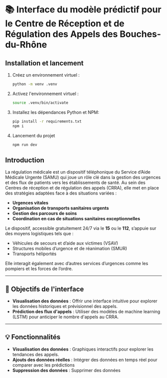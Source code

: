 # 📚 Interface du modèle prédictif pour le Centre de Réception et de Régulation des Appels des Bouches-du-Rhône

## Installation et lancement

1. Créez un environnement virtuel :

   ```sh
   python -m venv .venv
   ```

2. Activez l'environnement virtuel :

   ```sh
   source .venv/bin/activate
   ```

3. Installez les dépendances Python et NPM:

   ```sh
   pip install -r requirements.txt
   npm i
   ```

4. Lancement du projet

   ```sh
   npm run dev
   ```

## Introduction

La régulation médicale est un dispositif téléphonique du Service d’Aide Médicale Urgente (SAMU) qui joue un rôle clé dans la gestion des urgences et des flux de patients vers les établissements de santé. Au sein des Centres de réception et de régulation des appels (CRRA), elle met en place des stratégies adaptées face à des situations variées :

- **Urgences vitales**
- **Organisation de transports sanitaires urgents**
- **Gestion des parcours de soins**
- **Coordination en cas de situations sanitaires exceptionnelles**

Le dispositif, accessible gratuitement 24/7 via le **15** ou le **112**, s’appuie sur des moyens logistiques tels que :

- Véhicules de secours et d’aide aux victimes (VSAV)
- Structures mobiles d’urgence et de réanimation (SMUR)
- Transports héliportés

Elle interagit également avec d’autres services d’urgences comme les pompiers et les forces de l’ordre.

---

## 🚀 Objectifs de l'interface

- **Visualisation des données** : Offrir une interface intuitive pour explorer les données historiques et prévisionnel des appels.
- **Prédiction des flux d'appels** : Utiliser des modèles de machine learning (LSTM) pour anticiper le nombre d'appels au CRRA.

---

## 💡 Fonctionnalités

- **Visualisation des données** : Graphiques interactifs pour explorer les tendances des appels.
- **Ajouts des données réelles** : Intégrer des données en temps réel pour comparer avec les prédictions
- **Suppression des données** : Supprimer des données
